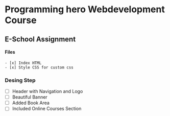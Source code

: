 # Programming hero Webdevelopment Course

## E-School Assignment

#### Files
    - [x] Index HTML
    - [x] Style CSS for custom css


### Desing Step
- [ ] Header with Navigation and Logo
- [ ] Beautiful Banner 
- [ ] Added Book Area
- [ ] Included Online Courses Section